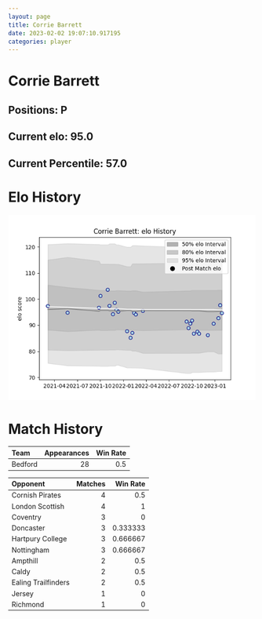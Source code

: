 ```yaml
---  
layout: page  
title: Corrie Barrett  
date: 2023-02-02 19:07:10.917195  
categories: player  
---
```

# Corrie Barrett

## Positions: P

## Current elo: 95.0

## Current Percentile: 57.0

# Elo History


![elo history](history_CorrieBarrett.png)
# Match History


| Team    |   Appearances |   Win Rate |
|:--------|--------------:|-----------:|
| Bedford |            28 |        0.5 |

| Opponent            |   Matches |   Win Rate |
|:--------------------|----------:|-----------:|
| Cornish Pirates     |         4 |   0.5      |
| London Scottish     |         4 |   1        |
| Coventry            |         3 |   0        |
| Doncaster           |         3 |   0.333333 |
| Hartpury College    |         3 |   0.666667 |
| Nottingham          |         3 |   0.666667 |
| Ampthill            |         2 |   0.5      |
| Caldy               |         2 |   0.5      |
| Ealing Trailfinders |         2 |   0.5      |
| Jersey              |         1 |   0        |
| Richmond            |         1 |   0        |